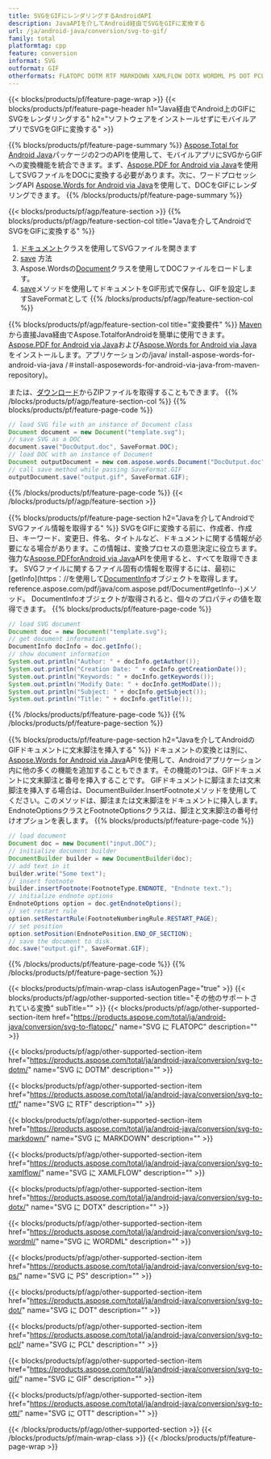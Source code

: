 ```yaml
---
title: SVGをGIFにレンダリングするAndroidAPI
description: JavaAPIを介してAndroid経由でSVGをGIFに変換する
url: /ja/android-java/conversion/svg-to-gif/
family: total
platformtag: cpp
feature: conversion
informat: SVG
outformat: GIF
otherformats: FLATOPC DOTM RTF MARKDOWN XAMLFLOW DOTX WORDML PS DOT PCL DOCM OTT
---
```

{{< blocks/products/pf/feature-page-wrap >}}
{{< blocks/products/pf/feature-page-header h1="Java経由でAndroid上のGIFにSVGをレンダリングする" h2="ソフトウェアをインストールせずにモバイルアプリでSVGをGIFに変換する" >}}

{{% blocks/products/pf/feature-page-summary %}}
[Aspose.Total for Android Java](https://products.aspose.com/total/android-java/)パッケージの2つのAPIを使用して、モバイルアプリにSVGからGIFへの変換機能を統合できます。まず、[Aspose.PDF for Android via Java](https://products.aspose.com/pdf/android-java/)を使用してSVGファイルをDOCに変換する必要があります。次に、ワードプロセッシングAPI [Aspose.Words for Android via Java](https://products.aspose.com/words/android-java/)を使用して、DOCをGIFにレンダリングできます。 
{{% /blocks/products/pf/feature-page-summary  %}}

{{< blocks/products/pf/agp/feature-section >}}
{{% blocks/products/pf/agp/feature-section-col title="Javaを介してAndroidでSVGをGIFに変換する" %}}
1. [ドキュメント](https://reference.aspose.com/pdf/java/com.aspose.pdf/Document)クラスを使用してSVGファイルを開きます
2. [save](https://reference.aspose.com/pdf/java/com.aspose.pdf/Document#save-java.lang.String-com.aspose.pdf.SaveOptions-を使用してSVGをDOCに変換します) 方法
3. Aspose.Wordsの[Document](https://reference.aspose.com/words/java/com.aspose.words/Document)クラスを使用してDOCファイルをロードします。
4. [save](https://reference.aspose.com/words/java/com.aspose.words/Document#save(java.lang.String,int))メソッドを使用してドキュメントをGIF形式で保存し、GIFを設定しますSaveFormatとして
{{% /blocks/products/pf/agp/feature-section-col %}}

{{% blocks/products/pf/agp/feature-section-col title="変換要件" %}}
[Maven](https://repository.aspose.com/webapp/#/artifacts/browse/tree/General/repo/com/aspose/aspose-total)から直接Java経由でAspose.TotalforAndroidを簡単に使用できます。 [Aspose.PDF for Android via Java](https://docs.aspose.com/pdf/androidjava/installation/)および[Aspose.Words for Android via Java](https://docs.aspose.com/words)をインストールします。アプリケーションの/java/ install-aspose-words-for-android-via-java /＃install-asposewords-for-android-via-java-from-maven-repository)。

または、[ダウンロード](https://downloads.aspose.com/total/androidjava)からZIPファイルを取得することもできます。
{{% /blocks/products/pf/agp/feature-section-col %}}
{{% blocks/products/pf/feature-page-code %}}

```java
// load SVG file with an instance of Document class
Document document = new Document("template.svg");
// save SVG as a DOC 
document.save("DocOutput.doc", SaveFormat.DOC); 
// load DOC with an instance of Document
Document outputDocument = new com.aspose.words.Document("DocOutput.doc");
// call save method while passing SaveFormat.GIF
outputDocument.save("output.gif", SaveFormat.GIF);   
```

{{% /blocks/products/pf/feature-page-code %}}
{{< /blocks/products/pf/agp/feature-section >}}

{{% blocks/products/pf/feature-page-section  h2="Javaを介してAndroidでSVGファイル情報を取得する" %}}
SVGをGIFに変換する前に、作成者、作成日、キーワード、変更日、件名、タイトルなど、ドキュメントに関する情報が必要になる場合があります。この情報は、変換プロセスの意思決定に役立ちます。強力な[Aspose.PDFforAndroid via Java](https://docs.aspose.com/pdf/androidjava/)APIを使用すると、すべてを取得できます。 SVGファイルに関するファイル固有の情報を取得するには、最初に[getInfo](https：//を使用して[DocumentInfo](https://reference.aspose.com/pdf/java/com.aspose.pdf/DocumentInfo)オブジェクトを取得します。 reference.aspose.com/pdf/java/com.aspose.pdf/Document#getInfo--)メソッド。 DocumentInfoオブジェクトが取得されると、個々のプロパティの値を取得できます。
{{% blocks/products/pf/feature-page-code %}}

```java
// load SVG document
Document doc = new Document("template.svg");
// get document information
DocumentInfo docInfo = doc.getInfo();
// show document information
System.out.println("Author: " + docInfo.getAuthor());
System.out.println("Creation Date: " + docInfo.getCreationDate());
System.out.println("Keywords: " + docInfo.getKeywords());
System.out.println("Modify Date: " + docInfo.getModDate());
System.out.println("Subject: " + docInfo.getSubject());
System.out.println("Title: " + docInfo.getTitle());
```
{{% /blocks/products/pf/feature-page-code  %}}
{{% /blocks/products/pf/feature-page-section %}}

{{% blocks/products/pf/feature-page-section  h2="Javaを介してAndroidのGIFドキュメントに文末脚注を挿入する" %}}
ドキュメントの変換とは別に、[Aspose.Words for Android via Java](https://products.aspose.com/words/androidjava/)APIを使用して、Androidアプリケーション内に他の多くの機能を追加することもできます。その機能の1つは、GIFドキュメントに文末脚注と番号を挿入することです。 GIFドキュメントに脚注または文末脚注を挿入する場合は、DocumentBuilder.InsertFootnoteメソッドを使用してください。このメソッドは、脚注または文末脚注をドキュメントに挿入します。 EndnoteOptionsクラスとFootnoteOptionsクラスは、脚注と文末脚注の番号付けオプションを表します。
{{% blocks/products/pf/feature-page-code %}}

```java
// load document
Document doc = new Document("input.DOC");
// initialize document builder
DocumentBuilder builder = new DocumentBuilder(doc);
// add text in it
builder.write("Some text");
// insert footnote
builder.insertFootnote(FootnoteType.ENDNOTE, "Endnote text.");
// initialize endnote options
EndnoteOptions option = doc.getEndnoteOptions();
// set restart rule
option.setRestartRule(FootnoteNumberingRule.RESTART_PAGE);
// set position
option.setPosition(EndnotePosition.END_OF_SECTION);
// save the document to disk.
doc.save("output.gif", SaveFormat.GIF);  
```
{{% /blocks/products/pf/feature-page-code  %}}
{{% /blocks/products/pf/feature-page-section %}}

{{< blocks/products/pf/main-wrap-class isAutogenPage="true" >}}
{{< blocks/products/pf/agp/other-supported-section title="その他のサポートされている変換" subTitle="" >}}
{{< blocks/products/pf/agp/other-supported-section-item href="https://products.aspose.com/total/ja/android-java/conversion/svg-to-flatopc/" name="SVG に FLATOPC" description="" >}}

{{< blocks/products/pf/agp/other-supported-section-item href="https://products.aspose.com/total/ja/android-java/conversion/svg-to-dotm/" name="SVG に DOTM" description="" >}}

{{< blocks/products/pf/agp/other-supported-section-item href="https://products.aspose.com/total/ja/android-java/conversion/svg-to-rtf/" name="SVG に RTF" description="" >}}

{{< blocks/products/pf/agp/other-supported-section-item href="https://products.aspose.com/total/ja/android-java/conversion/svg-to-markdown/" name="SVG に MARKDOWN" description="" >}}

{{< blocks/products/pf/agp/other-supported-section-item href="https://products.aspose.com/total/ja/android-java/conversion/svg-to-xamlflow/" name="SVG に XAMLFLOW" description="" >}}

{{< blocks/products/pf/agp/other-supported-section-item href="https://products.aspose.com/total/ja/android-java/conversion/svg-to-dotx/" name="SVG に DOTX" description="" >}}

{{< blocks/products/pf/agp/other-supported-section-item href="https://products.aspose.com/total/ja/android-java/conversion/svg-to-wordml/" name="SVG に WORDML" description="" >}}

{{< blocks/products/pf/agp/other-supported-section-item href="https://products.aspose.com/total/ja/android-java/conversion/svg-to-ps/" name="SVG に PS" description="" >}}

{{< blocks/products/pf/agp/other-supported-section-item href="https://products.aspose.com/total/ja/android-java/conversion/svg-to-dot/" name="SVG に DOT" description="" >}}

{{< blocks/products/pf/agp/other-supported-section-item href="https://products.aspose.com/total/ja/android-java/conversion/svg-to-pcl/" name="SVG に PCL" description="" >}}

{{< blocks/products/pf/agp/other-supported-section-item href="https://products.aspose.com/total/ja/android-java/conversion/svg-to-gif/" name="SVG に GIF" description="" >}}

{{< blocks/products/pf/agp/other-supported-section-item href="https://products.aspose.com/total/ja/android-java/conversion/svg-to-ott/" name="SVG に OTT" description="" >}}


{{< /blocks/products/pf/agp/other-supported-section >}}
{{< /blocks/products/pf/main-wrap-class >}}
{{< /blocks/products/pf/feature-page-wrap >}}
